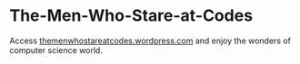 The-Men-Who-Stare-at-Codes
==========================

Access [themenwhostareatcodes.wordpress.com](http://themenwhostareatcodes.wordpress.com) and enjoy the wonders of computer science world.
